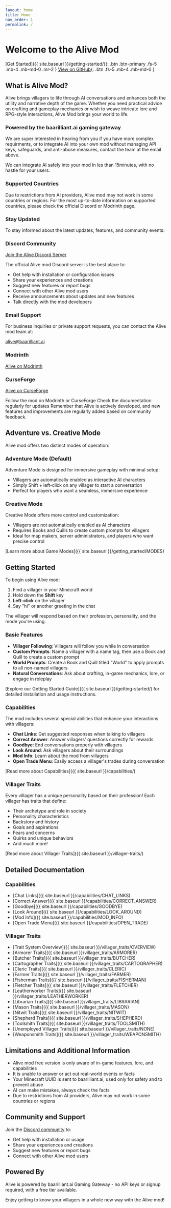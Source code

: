 ```yaml
---
layout: home
title: Home
nav_order: 1
permalink: /
---
```


# Welcome to the Alive Mod

[Get Started]({{ site.baseurl }}/getting-started/){: .btn .btn-primary .fs-5 .mb-4 .mb-md-0 .mr-2 }
[View on GitHub](https://github.com/Baarilliant-ai/alive-mod){: .btn .fs-5 .mb-4 .mb-md-0 }

## What is Alive Mod?

Alive brings villagers to life through AI conversations and enhances both the utility and narrative depth of the game. Whether you need practical advice on crafting and gameplay mechanics or wish to weave intricate lore and RPG-style interactions, Alive Mod brings your world to life.

### Powered by the baarilliant.ai gaming gateway

We are super interested in hearing from you if you have more complex requirments, or to integrate AI into your own mod without managing API keys, safeguards, and anti-abuse measures, contact the team at the email above.

We can integrate AI safely into your mod in les than 15minutes, with no hastle for your users.

### Supported Countries

Due to restrictions from AI providers, Alive mod may not work in some countries or regions. For the most up-to-date information on supported countries, please check the official Discord or Modrinth page.

### Stay Updated

To stay informed about the latest updates, features, and community events:

### Discord Community

[Join the Alive Discord Server](https://discord.gg/7KVqSQ3XXK)

The official Alive mod Discord server is the best place to:

- Get help with installation or configuration issues
- Share your experiences and creations
- Suggest new features or report bugs
- Connect with other Alive mod users
- Receive announcements about updates and new features
- Talk directly with the mod developers

### Email Support

For business inquiries or private support requests, you can contact the Alive mod team at:

[alive@baarilliant.ai](mailto:alive@baarilliant.ai)

### Modrinth

[Alive on Modrinth](https://modrinth.com/mod/alive)

### CurseForge

[Alive on CurseForge](https://www.curseforge.com/minecraft/mc-mods/alive)

Follow the mod on Modrinth or CurseForge
Check the documentation regularly for updates
Remember that Alive is actively developed, and new features and improvements are regularly added based on community feedback.

## Adventure vs. Creative Mode

Alive mod offers two distinct modes of operation:

### Adventure Mode (Default)

Adventure Mode is designed for immersive gameplay with minimal setup:

- Villagers are automatically enabled as interactive AI characters
- Simply Shift + left-click on any villager to start a conversation
- Perfect for players who want a seamless, immersive experience

### Creative Mode

Creative Mode offers more control and customization:

- Villagers are not automatically enabled as AI characters
- Requires Books and Quills to create custom prompts for villagers
- Ideal for map makers, server administrators, and players who want precise control

[Learn more about Game Modes]({{ site.baseurl }}/getting_started/MODES)

## Getting Started

To begin using Alive mod:

1. Find a villager in your Minecraft world
2. Hold down the **Shift** key
3. **Left-click** on the villager
4. Say "hi" or another greeting in the chat

The villager will respond based on their profession, personality, and the mode you're using.

### Basic Features

- **Villager Following**: Villagers will follow you while in conversation
- **Custom Prompts**: Name a villager with a name tag, then use a Book and Quill to create a custom prompt
- **World Prompts**: Create a Book and Quill titled "World" to apply prompts to all non-named villagers
- **Natural Conversations**: Ask about crafting, in-game mechanics, lore, or engage in roleplay

[Explore our Getting Started Guide]({{ site.baseurl }}/getting-started/) for detailed installation and usage instructions.

### Capabilities

The mod includes several special abilities that enhance your interactions with villagers:

- **Chat Links**: Get suggested responses when talking to villagers
- **Correct Answer**: Answer villagers' questions correctly for rewards
- **Goodbye**: End conversations properly with villagers
- **Look Around**: Ask villagers about their surroundings
- **Mod Info**: Learn about the mod from villagers
- **Open Trade Menu**: Easily access a villager's trades during conversation

[Read more about Capabilities]({{ site.baseurl }}/capabilities/)

### Villager Traits

Every villager has a unique personality based on their profession! Each villager has traits that define:

- Their archetype and role in society
- Personality characteristics
- Backstory and history
- Goals and aspirations
- Fears and concerns
- Quirks and unique behaviors
- And much more!

[Read more about Villager Traits]({{ site.baseurl }}/villager-traits/)

## Detailed Documentation

### Capabilities

- [Chat Links]({{ site.baseurl }}/capabilities/CHAT_LINKS)
- [Correct Answer]({{ site.baseurl }}/capabilities/CORRECT_ANSWER)
- [Goodbye]({{ site.baseurl }}/capabilities/GOODBYE)
- [Look Around]({{ site.baseurl }}/capabilities/LOOK_AROUND)
- [Mod Info]({{ site.baseurl }}/capabilities/MOD_INFO)
- [Open Trade Menu]({{ site.baseurl }}/capabilities/OPEN_TRADE)

### Villager Traits

- [Trait System Overview]({{ site.baseurl }}/villager_traits/OVERVIEW)
- [Armorer Traits]({{ site.baseurl }}/villager_traits/ARMORER)
- [Butcher Traits]({{ site.baseurl }}/villager_traits/BUTCHER)
- [Cartographer Traits]({{ site.baseurl }}/villager_traits/CARTOGRAPHER)
- [Cleric Traits]({{ site.baseurl }}/villager_traits/CLERIC)
- [Farmer Traits]({{ site.baseurl }}/villager_traits/FARMER)
- [Fisherman Traits]({{ site.baseurl }}/villager_traits/FISHERMAN)
- [Fletcher Traits]({{ site.baseurl }}/villager_traits/FLETCHER)
- [Leatherworker Traits]({{ site.baseurl }}/villager_traits/LEATHERWORKER)
- [Librarian Traits]({{ site.baseurl }}/villager_traits/LIBRARIAN)
- [Mason Traits]({{ site.baseurl }}/villager_traits/MASON)
- [Nitwit Traits]({{ site.baseurl }}/villager_traits/NITWIT)
- [Shepherd Traits]({{ site.baseurl }}/villager_traits/SHEPHERD)
- [Toolsmith Traits]({{ site.baseurl }}/villager_traits/TOOLSMITH)
- [Unemployed Villager Traits]({{ site.baseurl }}/villager_traits/NONE)
- [Weaponsmith Traits]({{ site.baseurl }}/villager_traits/WEAPONSMITH)

## Limitations and Additional Information

- Alive mod free version is only aware of in-game features, lore, and capabilities
- It is unable to answer or act out real-world events or facts
- Your Minecraft UUID is sent to baarilliant.ai, used only for safety and to prevent abuse
- AI can make mistakes, always check the facts
- Due to restrictions from AI providers, Alive may not work in some countries or regions

## Community and Support

Join the [Discord community](https://discord.gg/7KVqSQ3XXK) to:

- Get help with installation or usage
- Share your experiences and creations
- Suggest new features or report bugs
- Connect with other Alive mod users

## Powered By

Alive is powered by baarilliant.ai Gaming Gateway - no API keys or signup required, with a free tier available.

Enjoy getting to know your villagers in a whole new way with the Alive mod!
